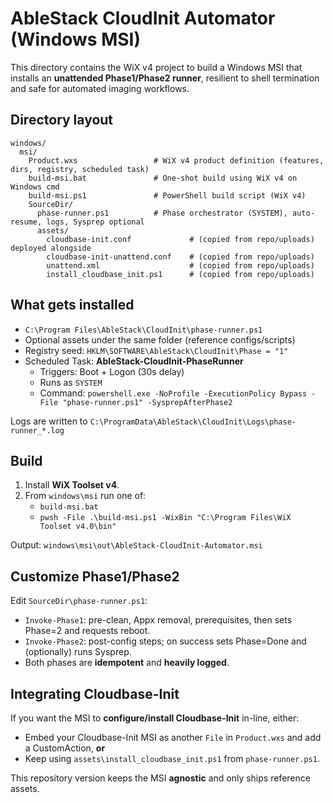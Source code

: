 # AbleStack CloudInit Automator (Windows MSI)

This directory contains the WiX v4 project to build a Windows MSI that
installs an **unattended Phase1/Phase2 runner**, resilient to shell termination
and safe for automated imaging workflows.

## Directory layout

```text
windows/
  msi/
    Product.wxs                 # WiX v4 product definition (features, dirs, registry, scheduled task)
    build-msi.bat               # One-shot build using WiX v4 on Windows cmd
    build-msi.ps1               # PowerShell build script (WiX v4)
    SourceDir/
      phase-runner.ps1          # Phase orchestrator (SYSTEM), auto-resume, logs, Sysprep optional
      assets/
        cloudbase-init.conf             # (copied from repo/uploads) deployed alongside
        cloudbase-init-unattend.conf    # (copied from repo/uploads)
        unattend.xml                    # (copied from repo/uploads)
        install_cloudbase_init.ps1      # (copied from repo/uploads)
```

## What gets installed

- `C:\Program Files\AbleStack\CloudInit\phase-runner.ps1`
- Optional assets under the same folder (reference configs/scripts)
- Registry seed: `HKLM\SOFTWARE\AbleStack\CloudInit\Phase = "1"`
- Scheduled Task: **AbleStack-CloudInit-PhaseRunner**
  - Triggers: Boot + Logon (30s delay)
  - Runs as `SYSTEM`
  - Command: `powershell.exe -NoProfile -ExecutionPolicy Bypass -File "phase-runner.ps1" -SysprepAfterPhase2`

Logs are written to `C:\ProgramData\AbleStack\CloudInit\Logs\phase-runner_*.log`

## Build

1. Install **WiX Toolset v4**.
2. From `windows\msi` run one of:
   - `build-msi.bat`
   - `pwsh -File .\build-msi.ps1 -WixBin "C:\Program Files\WiX Toolset v4.0\bin"`

Output: `windows\msi\out\AbleStack-CloudInit-Automator.msi`

## Customize Phase1/Phase2

Edit `SourceDir\phase-runner.ps1`:
- `Invoke-Phase1`: pre-clean, Appx removal, prerequisites, then sets Phase=2 and requests reboot.
- `Invoke-Phase2`: post-config steps; on success sets Phase=Done and (optionally) runs Sysprep.
- Both phases are **idempotent** and **heavily logged**.

## Integrating Cloudbase-Init

If you want the MSI to **configure/install Cloudbase-Init** in-line, either:
- Embed your Cloudbase-Init MSI as another `File` in `Product.wxs` and add a CustomAction, **or**
- Keep using `assets\install_cloudbase_init.ps1` from `phase-runner.ps1`.

This repository version keeps the MSI **agnostic** and only ships reference assets.
